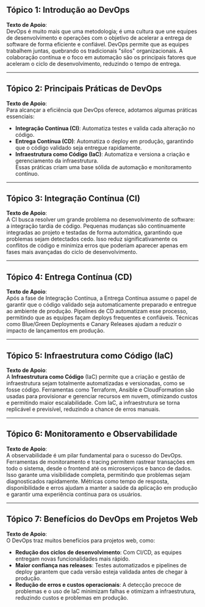 ## **Tópico 1: Introdução ao DevOps**

**Texto de Apoio**:  
DevOps é muito mais que uma metodologia; é uma cultura que une equipes de desenvolvimento e operações com o objetivo de acelerar a entrega de software de forma eficiente e confiável. DevOps permite que as equipes trabalhem juntas, quebrando os tradicionais "silos" organizacionais. A colaboração contínua e o foco em automação são os principais fatores que aceleram o ciclo de desenvolvimento, reduzindo o tempo de entrega.

---

## **Tópico 2: Principais Práticas de DevOps**

**Texto de Apoio**:  
Para alcançar a eficiência que DevOps oferece, adotamos algumas práticas essenciais:

- **Integração Contínua (CI)**: Automatiza testes e valida cada alteração no código.
- **Entrega Contínua (CD)**: Automatiza o deploy em produção, garantindo que o código validado seja entregue rapidamente.
- **Infraestrutura como Código (IaC)**: Automatiza e versiona a criação e gerenciamento da infraestrutura.  
    Essas práticas criam uma base sólida de automação e monitoramento contínuo.

---

## **Tópico 3: Integração Contínua (CI)**

**Texto de Apoio**:  
A CI busca resolver um grande problema no desenvolvimento de software: a integração tardia de código. Pequenas mudanças são continuamente integradas ao projeto e testadas de forma automática, garantindo que problemas sejam detectados cedo. Isso reduz significativamente os conflitos de código e minimiza erros que poderiam aparecer apenas em fases mais avançadas do ciclo de desenvolvimento.

---

## **Tópico 4: Entrega Contínua (CD)**

**Texto de Apoio**:  
Após a fase de Integração Contínua, a Entrega Contínua assume o papel de garantir que o código validado seja automaticamente preparado e entregue ao ambiente de produção. Pipelines de CD automatizam esse processo, permitindo que as equipes façam deploys frequentes e confiáveis. Técnicas como Blue/Green Deployments e Canary Releases ajudam a reduzir o impacto de lançamentos em produção.

---

## **Tópico 5: Infraestrutura como Código (IaC)**

**Texto de Apoio**:  
A **Infraestrutura como Código** (IaC) permite que a criação e gestão de infraestrutura sejam totalmente automatizadas e versionadas, como se fosse código. Ferramentas como Terraform, Ansible e CloudFormation são usadas para provisionar e gerenciar recursos em nuvem, otimizando custos e permitindo maior escalabilidade. Com IaC, a infraestrutura se torna replicável e previsível, reduzindo a chance de erros manuais.

---

## **Tópico 6: Monitoramento e Observabilidade**

**Texto de Apoio**:  
A observabilidade é um pilar fundamental para o sucesso do DevOps. Ferramentas de monitoramento e tracing permitem rastrear transações em todo o sistema, desde o frontend até os microserviços e banco de dados. Isso garante uma visibilidade completa, permitindo que problemas sejam diagnosticados rapidamente. Métricas como tempo de resposta, disponibilidade e erros ajudam a manter a saúde da aplicação em produção e garantir uma experiência contínua para os usuários.

---

## **Tópico 7: Benefícios do DevOps em Projetos Web**

**Texto de Apoio**:  
O DevOps traz muitos benefícios para projetos web, como:

- **Redução dos ciclos de desenvolvimento**: Com CI/CD, as equipes entregam novas funcionalidades mais rápido.
- **Maior confiança nas releases**: Testes automatizados e pipelines de deploy garantem que cada versão esteja validada antes de chegar à produção.
- **Redução de erros e custos operacionais**: A detecção precoce de problemas e o uso de IaC minimizam falhas e otimizam a infraestrutura, reduzindo custos e problemas em produção.
